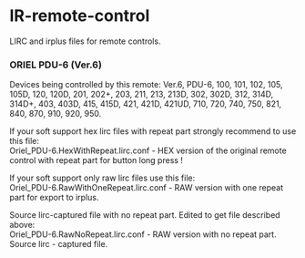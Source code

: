 # IR-remote-control

LIRC and irplus files for remote controls.

### ORIEL PDU-6 (Ver.6)

Devices being controlled by this remote: Ver.6, PDU-6, 100, 101, 102, 105, 105D, 120, 120D, 201, 202+, 203, 211, 213, 213D, 302, 302D, 312, 314D, 314D+, 403, 403D, 415, 415D, 421, 421D, 421UD, 710, 720, 740, 750, 821, 840, 870, 910, 920, 950.

If your soft support hex lirc files with repeat part strongly recommend to use this file:<br>
Oriel_PDU-6.HexWithRepeat.lirc.conf - HEX version of the original remote control with repeat part for button long press !

If your soft support only raw lirc files use this file:<br>
Oriel_PDU-6.RawWithOneRepeat.lirc.conf - RAW version with one repeat part for export to irplus.

Source lirc-captured file with no repeat part. Edited to get file described above:<br>
Oriel_PDU-6.RawNoRepeat.lirc.conf  - RAW version with no repeat part. Source lirc - captured file.

